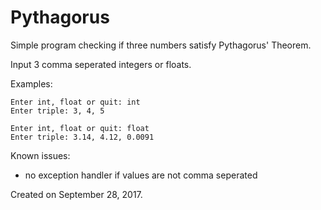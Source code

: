 # Pythagorus

Simple program checking if three numbers satisfy Pythagorus' Theorem.

Input 3 comma seperated integers or floats.

Examples:

    Enter int, float or quit: int
    Enter triple: 3, 4, 5

    Enter int, float or quit: float
    Enter triple: 3.14, 4.12, 0.0091
    
Known issues:
- no exception handler if values are not comma seperated

Created on September 28, 2017.
